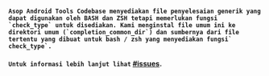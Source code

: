 #### ``Asop Android Tools Codebase menyediakan file penyelesaian generik yang dapat digunakan oleh BASH dan ZSH tetapi memerlukan fungsi `check_type` untuk disediakan. Kami menginstal file umum ini ke direktori umum (`completion_common_dir`) dan sumbernya dari file tertentu yang dibuat untuk bash / zsh yang menyediakan fungsi` check_type`.``

#### ``Untuk informasi lebih lanjut lihat`` [#issues](https://github.com/Xcod3bughunt3r/Xcod3-AnTools/issues/).
